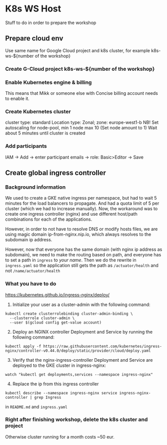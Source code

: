 # K8s WS Host

Stuff to do in order to prepare the workshop

## Prepare cloud env 
Use same name for Google Cloud project and k8s cluster, for example
k8s-ws-${number of the workshop}

### Create G-Cloud project k8s-ws-${number of the workshop}

### Enable Kubernetes engine & billing
This means that Mikk or someone else with Concise billing account needs to enable it.

### Create Kubernetes cluster
cluster type: standard
Location type: Zonal; zone: europe-west1-b
NB! Set autoscaling for node-pool, min 1 node max 10 (Set node amount to 1)
Wait about 5 minutes until cluster is created

### Add participants
IAM -> Add -> enter participant emails -> role: Basic>Editor -> Save

## Create global ingress controller

### Background information
We used to create a GKE native ingress per namespace, but had to wait 5 minutes for the load balancers
to propagate. And had a quota limit of 5 per cluster (which we had to increase manually).
Now, the workaround was to create one ingress controller (nginx) and use different host/path combinations for each of the applications.

However, in order to not have to resolve DNS or modify hosts files, we are using magic domain ip-from-nginx.nip.io,
which always resolves to the subdomain ip address.

However, now that everyone has the same domain (with nginx ip address as subdomain), we need to make the routing based on path,
and everyone has to set a path in `ingress` to *your name*.
Then we do the rewrite in `ingress.yaml` so the application still gets the path as `/actuator/health` and not `/name/actuator/health`

### What you have to do
https://kubernetes.github.io/ingress-nginx/deploy/

1. Initialize your user as a cluster-admin with the following command:
```shell
kubectl create clusterrolebinding cluster-admin-binding \
  --clusterrole cluster-admin \
  --user $(gcloud config get-value account)
```

2. Deploy an NGINX controller Deployment and Service by running the following command:
```shell
kubectl apply -f https://raw.githubusercontent.com/kubernetes/ingress-nginx/controller-v0.44.0/deploy/static/provider/cloud/deploy.yaml
```

3. Verify that the nginx-ingress-controller Deployment and Service are deployed to the GKE cluster in ingress-nginx:
```shell
watch "kubectl get deployments,services --namespace ingress-nginx"
```

4. Replace the ip from this ingress controller
```shell
kubectl describe --namespace ingress-nginx service ingress-nginx-controller | grep Ingress 
```
in `README.md` and `ingress.yaml`

### Right after finishing workshop, delete the k8s cluster and project
Otherwise cluster running for a month costs ~50 eur.

